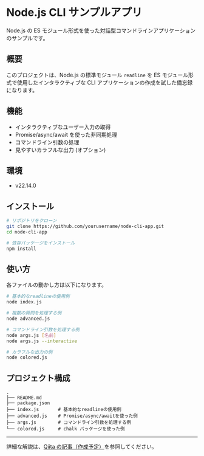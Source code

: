 # Node.js CLI サンプルアプリ

Node.js の ES モジュール形式を使った対話型コマンドラインアプリケーションのサンプルです。

## 概要

このプロジェクトは、Node.js の標準モジュール `readline` を ES モジュール形式で使用したインタラクティブな CLI アプリケーションの作成を試した備忘録になります。

## 機能

- インタラクティブなユーザー入力の取得
- Promise/async/await を使った非同期処理
- コマンドライン引数の処理
- 見やすいカラフルな出力 (オプション)

## 環境

- v22.14.0

## インストール

```bash
# リポジトリをクローン
git clone https://github.com/yourusername/node-cli-app.git
cd node-cli-app

# 依存パッケージをインストール
npm install
```

## 使い方

各ファイルの動かし方は以下になります。

```bash
# 基本的なreadlineの使用例
node index.js

# 複数の質問を処理する例
node advanced.js

# コマンドライン引数を処理する例
node args.js [名前]
node args.js --interactive

# カラフルな出力の例
node colored.js
```

## プロジェクト構成

```
.
├── README.md
├── package.json
├── index.js       # 基本的なreadlineの使用例
├── advanced.js    # Promise/async/awaitを使った例
├── args.js        # コマンドライン引数を処理する例
└── colored.js     # chalk パッケージを使った例
```

---

詳細な解説は、[Qiita の記事（作成予定）]()を参照してください。
